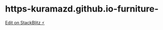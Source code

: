 # https-kuramazd.github.io-furniture-

[Edit on StackBlitz ⚡️](https://stackblitz.com/edit/web-platform-wwxbhf)